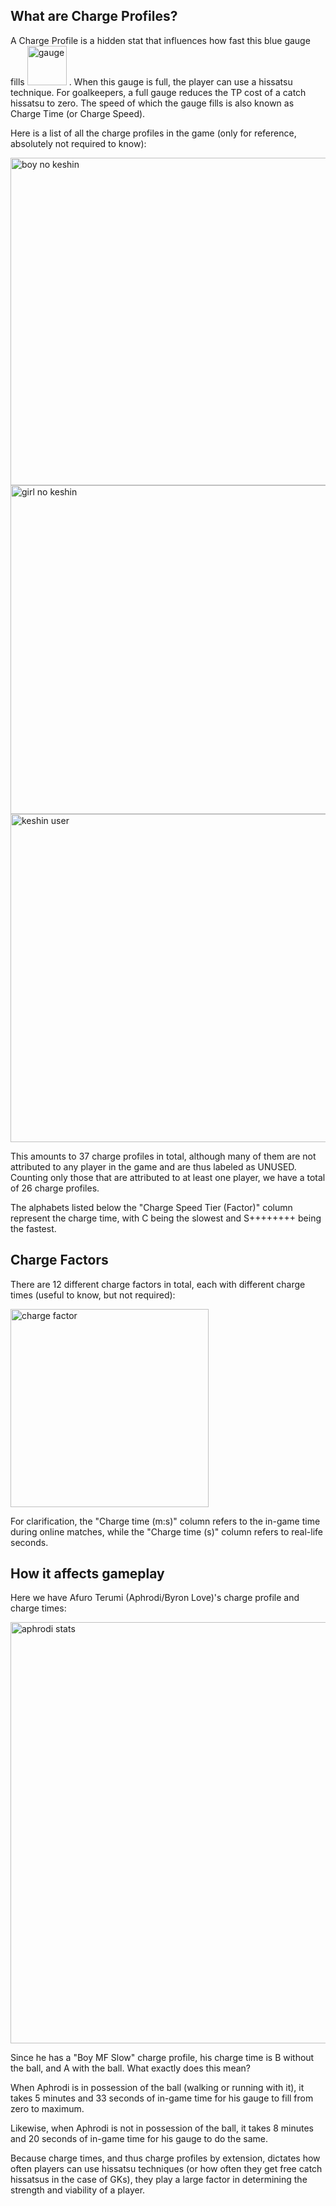## What are Charge Profiles?

A Charge Profile is a hidden stat that influences how fast this blue gauge fills 
<img width="63" alt="gauge" src="https://user-images.githubusercontent.com/110833255/183984103-50526a20-1672-4c8e-ad01-0160b27f61d0.png">
. When this gauge is full, the player can use a hissatsu technique. 
For goalkeepers, a full gauge reduces the TP cost of a catch hissatsu to zero. 
The speed of which the gauge fills is also known as Charge Time (or Charge Speed).

Here is a list of all the charge profiles in the game (only for reference, absolutely not required to know):

<img width="524" alt="boy no keshin" src="https://user-images.githubusercontent.com/110833255/183985655-85f5b575-4308-465e-a8aa-a330442f0af7.png">

<img width="526" alt="girl no keshin" src="https://user-images.githubusercontent.com/110833255/183985665-ff0e1bf9-857a-47b6-966f-3eb6086b7ba5.png">

<img width="525" alt="keshin user" src="https://user-images.githubusercontent.com/110833255/183985675-8e280b41-7583-432a-9ffc-2016ccceeea1.png">

This amounts to 37 charge profiles in total, although many of them are not attributed to any player in the game and are thus labeled as UNUSED. 
Counting only those that are attributed to at least one player, we have a total of 26 charge profiles. 

The alphabets listed below the "Charge Speed Tier (Factor)" column represent the charge time, with C being the slowest and S++++++++ being the fastest.

## Charge Factors

There are 12 different charge factors in total, each with different charge times (useful to know, but not required):

<img width="317" alt="charge factor" src="https://user-images.githubusercontent.com/110833255/183987277-488aaa8f-854d-40b4-bf94-a4c17ef81860.png">

For clarification, the "Charge time (m:s)" column refers to the in-game time during online matches, while the "Charge time (s)" column refers to real-life seconds.

## How it affects gameplay

Here we have Afuro Terumi (Aphrodi/Byron Love)'s charge profile and charge times:

<img width="674" alt="aphrodi stats" src="https://user-images.githubusercontent.com/110833255/183990133-0e13b00c-a7bd-477f-bf97-b4f0fd4379a5.png">

Since he has a "Boy MF Slow" charge profile, his charge time is B without the ball, and A with the ball. What exactly does this mean?

When Aphrodi is in possession of the ball (walking or running with it), it takes 5 minutes and 33 seconds of in-game time for his gauge to fill from zero to maximum. 

Likewise, when Aphrodi is not in possession of the ball, it takes 8 minutes and 20 seconds of in-game time for his gauge to do the same. 

Because charge times, and thus charge profiles by extension, dictates how often players can use hissatsu techniques (or how often they get free catch hissatsus in the case of GKs),
they play a large factor in determining the strength and viability of a player.
